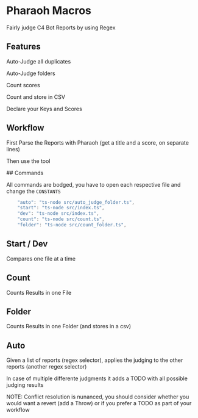 # Pharaoh Macros

Fairly judge C4 Bot Reports by using Regex

## Features

Auto-Judge all duplicates

Auto-Judge folders

Count scores

Count and store in CSV

Declare your Keys and Scores

## Workflow

First Parse the Reports with Pharaoh (get a title and a score, on separate lines)

Then use the tool

## Commands

All commands are bodged, you have to open each respective file and change the `CONSTANTS`

```ts
    "auto": "ts-node src/auto_judge_folder.ts",
    "start": "ts-node src/index.ts",
    "dev": "ts-node src/index.ts",
    "count": "ts-node src/count.ts",
    "folder": "ts-node src/count_folder.ts",
  ```


## Start / Dev

Compares one file at a time

## Count

Counts Results in one File

## Folder

Counts Results in one Folder (and stores in a csv)

## Auto

Given a list of reports (regex selector), applies the judging to the other reports (another regex selector)

In case of multiple differente judgments it adds a TODO with all possible judging results

NOTE: Conflict resolution is nunanced, you should consider whether you would want a revert (add a Throw) or if you prefer a TODO as part of your workflow